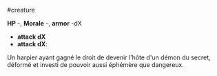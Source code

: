#creature 

**HP** -, **Morale** -, **armor** -dX
- **attack dX**
- **attack dX**: 

Un harpier ayant gagné le droit de devenir l'hôte d'un démon du secret, déformé et investi de pouvoir aussi éphémère que dangereux.